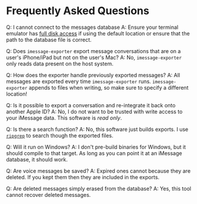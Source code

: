 # Frequently Asked Questions

Q: I cannot connect to the messages database
A: Ensure your terminal emulator has [full disk access](https://kb.synology.com/en-us/C2/tutorial/How_to_enable_Full_Disk_Access_on_a_Mac) if using the default location or ensure that the path to the database file is correct.

Q: Does `imessage-exporter` export message conversations that are on a user's iPhone/iPad but not on the user's Mac?
A: No, `imessage-exporter` only reads data present on the host system.

Q: How does the exporter handle previously exported messages?
A: All messages are exported every time `imessage-exporter` runs. `imessage-exporter` appends to files when writing, so make sure to specify a different location!

Q: Is it possible to export a conversation and re-integrate it back onto another Apple ID?
A: No, I do not want to be trusted with write access to your iMessage data. This software is *read only*.

Q: Is there a search function?
A: No, this software just builds exports. I use [`ripgrep`](https://github.com/BurntSushi/ripgrep) to search though the exported files.

Q: Will it run on Windows?
A: I don't pre-build binaries for Windows, but it should compile to that target. As long as you can point it at an iMessage database, it should work.

Q: Are voice messages be saved?
A: Expired ones cannot because they are deleted. If you kept them then they are included in the exports.

Q: Are deleted messages simply erased from the database?
A: Yes, this tool cannot recover deleted messages.
